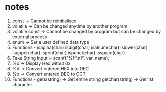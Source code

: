 # notes

1. const -> Cannot be reinitialised
2. volatile -> Can be changed anytime by another program
3. volatile const -> Cannot be changed by program but can be changed by external process
4. enum -> Set a user defined data type
5. Functions -
   isaplha(char)
   isdigit(char)
   isalnum(char)
   islower(char)
   isupper(char)
   isprint(char)
   ispunct(char)
   isspace(char)
6. Take String Input :- scanf("%[^\n]", var_name);
7. %x -> Display Hex witout 0x
8. %d -> Convert entered HEX into DEC
9. %o -> Convert entered DEC to OCT
10. Functions -
   gets(string) -> Get entire string
   getchar(string) -> Get 1st character
   
